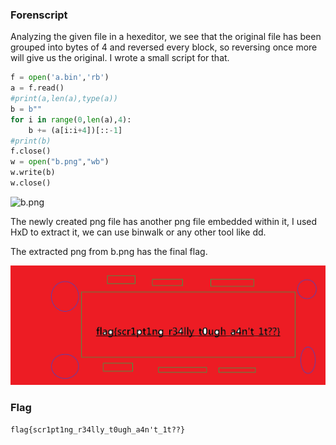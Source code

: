 ### Forenscript

Analyzing the given file in a hexeditor, we see that the original file has been grouped into bytes of 4 and reversed every block, so reversing once more will give us the original. I wrote a small script for that.

```py
f = open('a.bin','rb')
a = f.read()
#print(a,len(a),type(a))
b = b""
for i in range(0,len(a),4):
	b += (a[i:i+4])[::-1]
#print(b)
f.close()
w = open("b.png","wb")
w.write(b)
w.close()
```

![b.png](https://raw.githubusercontent.com/suds4131/CTF-Writeups/main/BackdoorCTF_2023/Forensics/b.png)

The newly created png file has another png file embedded within it, I used HxD to extract it, we can use binwalk or any other tool like dd.

The extracted png from b.png has the final flag.

![c.png](https://raw.githubusercontent.com/suds4131/CTF-Writeups/main/BackdoorCTF_2023/Forensics/c.png)

### Flag

`flag{scr1pt1ng_r34lly_t0ugh_a4n't_1t??}`
